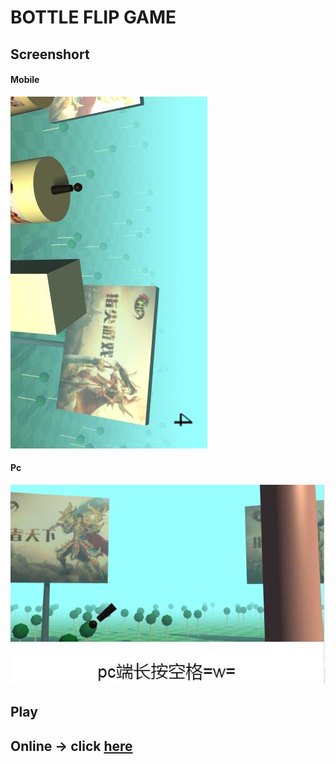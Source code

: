 # BOTTLE FLIP GAME

## Screenshort

#### Mobile

<img src="./preview-m.jpg" style="margin:0 auto;">

#### Pc

<img src="./preview-pc.jpg" style="margin:0 auto;">

## Play

Online -> click [here](https://dwqdaiwenqi.github.io/bottle-flip-game/)
---